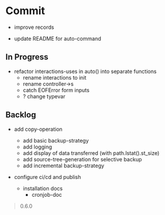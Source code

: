 # Commit

- improve records

- update README for auto-command

## In Progress

- refactor interactions-uses in auto() into separate functions
  - rename interactions to init
  - rename controller->s
  - catch EOFError form inputs
  - ? change typevar

## Backlog

- add copy-operation
  - add basic backup-strategy
  - add logging
  - add display of data transferred (with path.lstat().st_size)
  - add source-tree-generation for selective backup
  - add incremental backup-strategy

- configure ci/cd and publish
  - installation docs
    - cronjob-doc

> 0.6.0
